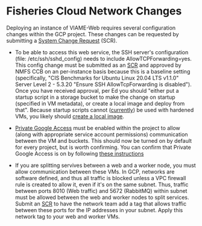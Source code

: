 # Fisheries Cloud Network Changes

Deploying an instance of VIAME-Web requires several configuration changes within the GCP project. These changes can be requested by submitting a [System Change Request](https://docs.google.com/forms/d/e/1FAIpQLSdafnuc7bxEIFkXrPpHkwgy1VxoiGEkMVkZjbMe1DdMYJ9THw/viewform) (SCR). 

- To be able to access this web service, the SSH server's configuration (file: /etc/ssh/sshd_config) needs to include AllowTCPForwarding=yes. This config change must be submitted as an [SCR](https://docs.google.com/forms/d/e/1FAIpQLSdafnuc7bxEIFkXrPpHkwgy1VxoiGEkMVkZjbMe1DdMYJ9THw/viewform) and approved by NMFS CCB on an per-instance basis because this is a baseline setting (specifically, "CIS Benchmarks for Ubuntu Linux 20.04 LTS v1.1.0" Server Level 2 - 5.3.20 "Ensure SSH AllowTcpForwarding is disabled"). Once you have received approval, per Ed you should "either put a startup script in a storage bucket to make the change on startup (specified in VM metadata), or create a local image and deploy from that". Because startup scripts cannot ([currently](https://issuetracker.google.com/issues/238691117)) be used with hardened VMs, you likely should [create a local image](../scripts/create_image_sshconfig.sh).

- [Private Google Access](https://cloud.google.com/vpc/docs/configure-private-google-access) must be enabled within the project to allow (along with appropriate service account permissions) communication between the VM and buckets. This should now be turned on by default for every project, but is worth confirming. You can confirm that Private Google Access is on by following [these instructions](https://cloud.google.com/vpc/docs/configure-private-google-access#enabling-pga)

- If you are splitting servives between a web and a worker node, you must allow communication between these VMs. In GCP, networks are software defined, and thus all traffic is blocked unless a VPC firewall rule is created to allow it, even if it's on the same subnet. Thus, traffic between ports 8010 (Web traffic) and 5672 (RabbitMQ) within subnet must be allowed between the web and worker nodes to split services. Submit an [SCR](https://docs.google.com/forms/d/e/1FAIpQLSdafnuc7bxEIFkXrPpHkwgy1VxoiGEkMVkZjbMe1DdMYJ9THw/viewform) to have the network team add a tag that allows traffic between these ports for the IP addresses in your subnet. Apply this network tag to your web and worker VMs.
